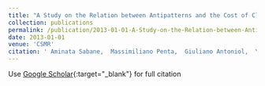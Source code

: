 ```yaml
---
title: "A Study on the Relation between Antipatterns and the Cost of Class Unit Testing"
collection: publications
permalink: /publication/2013-01-01-A-Study-on-the-Relation-between-Antipatterns-and-the-Cost-of-Class-Unit-Testing
date: 2013-01-01
venue: 'CSMR'
citation: ' Aminata Sabane,  Massimiliano Penta,  Giuliano Antoniol,  Yann-Ga&quot;el Gu&apos;eh&apos;eneuc, &quot;A Study on the Relation between Antipatterns and the Cost of Class Unit Testing.&quot; CSMR, 2013.'
---
```

Use [Google Scholar](https://scholar.google.com/scholar?q=A+Study+on+the+Relation+between+Antipatterns+and+the+Cost+of+Class+Unit+Testing){:target="_blank"} for full citation